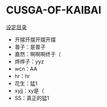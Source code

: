 # CUSGA-OF-KAIBAI

[设定目录](设定/README.md)

- 开摆开摆开摆开摆
- 普子：是普子
- 嘉然：啊啊啊终于（
- 烨烨子：yyz
- wcn：AA
- hr：hr
- 花生：猛1
- xyjj：xy是（
- SS：真正的猛1
